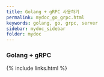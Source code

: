 ```yaml
---
title: Golang + gRPC 사용하기 
permalink: mydoc_go_grpc.html
keywords: golang, go, grpc, server
sidebar: mydoc_sidebar
folder: mydoc
---
```


### Golang + gRPC



{% include links.html %}
